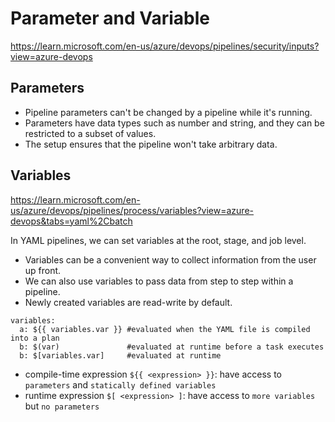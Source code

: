 <!-- {% raw %} -->
# Parameter and Variable
https://learn.microsoft.com/en-us/azure/devops/pipelines/security/inputs?view=azure-devops

## Parameters
- Pipeline parameters can't be changed by a pipeline while it's running.
- Parameters have data types such as number and string, and they can be restricted to a subset of values.
- The setup ensures that the pipeline won't take arbitrary data.

## Variables
https://learn.microsoft.com/en-us/azure/devops/pipelines/process/variables?view=azure-devops&tabs=yaml%2Cbatch

In YAML pipelines, we can set variables at the root, stage, and job level.

- Variables can be a convenient way to collect information from the user up front.
- We can also use variables to pass data from step to step within a pipeline.
- Newly created variables are read-write by default.

```
variables:
  a: ${{ variables.var }} #evaluated when the YAML file is compiled into a plan
  b: $(var)               #evaluated at runtime before a task executes
  b: $[variables.var]     #evaluated at runtime
```

- compile-time expression `${{ <expression> }}`: have access to `parameters` and `statically defined variables`
- runtime expression `$[ <expression> ]`: have access to `more variables` but `no parameters`

<!-- {% endraw %} -->
